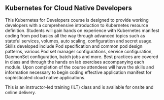 ## Kubernetes for Cloud Native Developers

This Kubernetes for Developers course is designed to provide working developers with a comprehensive introduction to Kubernetes resource definition. Students will gain hands on experience with Kubernetes manifest coding from pod basics all the way through advanced topics such as stateful services, volumes, auto scaling, configuration and secret usage. Skills developed include Pod specification and common pod design patterns, various Pod set manager configurations, service configuration, DaemonSet configuration, batch jobs and more. Best practices are covered in class and through the hands on lab exercises accompanying each module. Upon completion of the course attendees will have the skills and information necessary to begin coding effective application manifest for sophisticated cloud native applications.

This is an instructor-led training (ILT) class and is available for onsite and online delivery.
